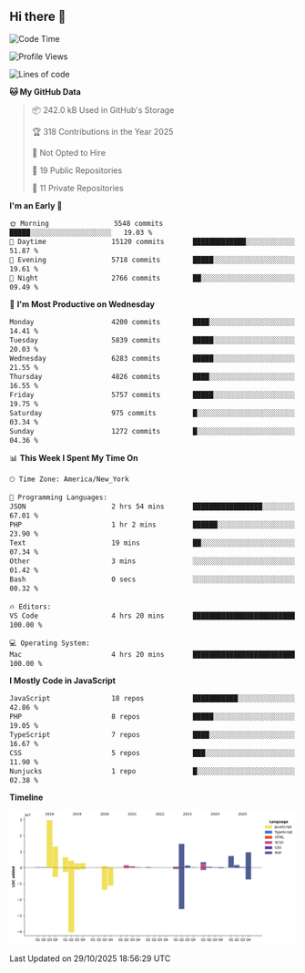 ## Hi there 👋

<!--START_SECTION:waka-->
![Code Time](http://img.shields.io/badge/Code%20Time-430%20hrs%2043%20mins-blue)

![Profile Views](http://img.shields.io/badge/Profile%20Views-0-blue)

![Lines of code](https://img.shields.io/badge/From%20Hello%20World%20I%27ve%20Written-101.2%20million%20lines%20of%20code-blue)

**🐱 My GitHub Data** 

> 📦 242.0 kB Used in GitHub's Storage 
 > 
> 🏆 318 Contributions in the Year 2025
 > 
> 🚫 Not Opted to Hire
 > 
> 📜 19 Public Repositories 
 > 
> 🔑 11 Private Repositories 
 > 
**I'm an Early 🐤** 

```text
🌞 Morning                5548 commits        █████░░░░░░░░░░░░░░░░░░░░   19.03 % 
🌆 Daytime                15120 commits       █████████████░░░░░░░░░░░░   51.87 % 
🌃 Evening                5718 commits        █████░░░░░░░░░░░░░░░░░░░░   19.61 % 
🌙 Night                  2766 commits        ██░░░░░░░░░░░░░░░░░░░░░░░   09.49 % 
```
📅 **I'm Most Productive on Wednesday** 

```text
Monday                   4200 commits        ████░░░░░░░░░░░░░░░░░░░░░   14.41 % 
Tuesday                  5839 commits        █████░░░░░░░░░░░░░░░░░░░░   20.03 % 
Wednesday                6283 commits        █████░░░░░░░░░░░░░░░░░░░░   21.55 % 
Thursday                 4826 commits        ████░░░░░░░░░░░░░░░░░░░░░   16.55 % 
Friday                   5757 commits        █████░░░░░░░░░░░░░░░░░░░░   19.75 % 
Saturday                 975 commits         █░░░░░░░░░░░░░░░░░░░░░░░░   03.34 % 
Sunday                   1272 commits        █░░░░░░░░░░░░░░░░░░░░░░░░   04.36 % 
```


📊 **This Week I Spent My Time On** 

```text
🕑︎ Time Zone: America/New_York

💬 Programming Languages: 
JSON                     2 hrs 54 mins       █████████████████░░░░░░░░   67.01 % 
PHP                      1 hr 2 mins         ██████░░░░░░░░░░░░░░░░░░░   23.90 % 
Text                     19 mins             ██░░░░░░░░░░░░░░░░░░░░░░░   07.34 % 
Other                    3 mins              ░░░░░░░░░░░░░░░░░░░░░░░░░   01.42 % 
Bash                     0 secs              ░░░░░░░░░░░░░░░░░░░░░░░░░   00.32 % 

🔥 Editors: 
VS Code                  4 hrs 20 mins       █████████████████████████   100.00 % 

💻 Operating System: 
Mac                      4 hrs 20 mins       █████████████████████████   100.00 % 
```

**I Mostly Code in JavaScript** 

```text
JavaScript               18 repos            ███████████░░░░░░░░░░░░░░   42.86 % 
PHP                      8 repos             █████░░░░░░░░░░░░░░░░░░░░   19.05 % 
TypeScript               7 repos             ████░░░░░░░░░░░░░░░░░░░░░   16.67 % 
CSS                      5 repos             ███░░░░░░░░░░░░░░░░░░░░░░   11.90 % 
Nunjucks                 1 repo              █░░░░░░░░░░░░░░░░░░░░░░░░   02.38 % 
```



**Timeline**

![Lines of Code chart](https://raw.githubusercontent.com/wilbertcaba/wilbertcaba/main/assets/bar_graph.png)


 Last Updated on 29/10/2025 18:56:29 UTC
<!--END_SECTION:waka-->

<!--
**wilbertcaba/wilbertcaba** is a ✨ _special_ ✨ repository because its `README.md` (this file) appears on your GitHub profile.

Here are some ideas to get you started:

- 🔭 I’m currently working on ...
- 🌱 I’m currently learning ...
- 👯 I’m looking to collaborate on ...
- 🤔 I’m looking for help with ...
- 💬 Ask me about ...
- 📫 How to reach me: ...
- 😄 Pronouns: ...
- ⚡ Fun fact: ...
-->
